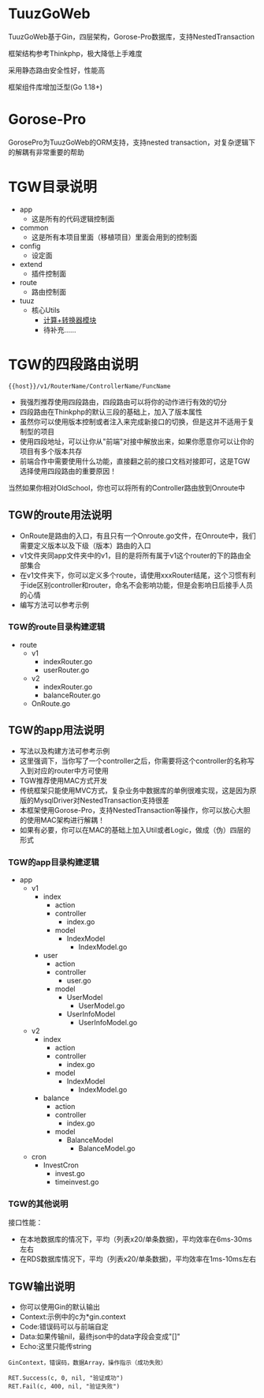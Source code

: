 # TuuzGoWeb

TuuzGoWeb基于Gin，四层架构，Gorose-Pro数据库，支持NestedTransaction

框架结构参考Thinkphp，极大降低上手难度

采用静态路由安全性好，性能高

框架组件库增加泛型(Go 1.18+)

# Gorose-Pro

GorosePro为TuuzGoWeb的ORM支持，支持nested transaction，对复杂逻辑下的解耦有非常重要的帮助

# TGW目录说明

- app
    - 这是所有的代码逻辑控制面
- common
    - 这是所有本项目里面（移植项目）里面会用到的控制面
- config
    - 设定面
- extend
    - 插件控制面
- route
    - 路由控制面
- tuuz
    - 核心Utils
        - [计算+转换器模块](https://github.com/tobycroft/Calc)
        - 待补充……

# TGW的四段路由说明

~~~
{{host}}/v1/RouterName/ControllerName/FuncName
~~~

- 我强烈推荐使用四段路由，四段路由可以将你的动作进行有效的切分
- 四段路由在Thinkphp的默认三段的基础上，加入了版本属性
- 虽然你可以使用版本控制或者注入来完成新接口的切换，但是这并不适用于复制型的项目
- 使用四段地址，可以让你从"前端"对接中解放出来，如果你愿意你可以让你的项目有多个版本共存
- 前端合作中需要使用什么功能，直接翻之前的接口文档对接即可，这是TGW选择使用四段路由的重要原因！

当然如果你相对OldSchool，你也可以将所有的Controller路由放到Onroute中

## TGW的route用法说明

- OnRoute是路由的入口，有且只有一个Onroute.go文件，在Onroute中，我们需要定义版本以及下级（版本）路由的入口
- v1文件夹同app文件夹中的v1，目的是将所有属于v1这个router的下的路由全部集合
- 在v1文件夹下，你可以定义多个route，请使用xxxRouter结尾，这个习惯有利于ide区别controller和router，命名不会影响功能，但是会影响日后接手人员的心情
- 编写方法可以参考示例

### TGW的route目录构建逻辑

- route
    - v1
        - indexRouter.go
        - userRouter.go
    - v2
        - indexRouter.go
        - balanceRouter.go
    - OnRoute.go

## TGW的app用法说明

- 写法以及构建方法可参考示例
- 这里强调下，当你写了一个controller之后，你需要将这个controller的名称写入到对应的router中方可使用
- TGW推荐使用MAC方式开发
- 传统框架只能使用MVC方式，复杂业务中数据库的单例很难实现，这是因为原版的MysqlDriver对NestedTransaction支持很差
- 本框架使用Gorose-Pro，支持NestedTransaction等操作，你可以放心大胆的使用MAC架构进行解耦！
- 如果有必要，你可以在MAC的基础上加入Util或者Logic，做成（伪）四层的形式

### TGW的app目录构建逻辑

- app
    - v1
        - index
            - action
            - controller
                - index.go
            - model
                - IndexModel
                    - IndexModel.go
        - user
            - action
            - controller
                - user.go
            - model
                - UserModel
                    - UserModel.go
                - UserInfoModel
                    - UserInfoModel.go
    - v2
        - index
            - action
            - controller
                - index.go
            - model
                - IndexModel
                    - IndexModel.go
        - balance
            - action
            - controller
                - index.go
            - model
                - BalanceModel
                    - BalanceModel.go
    - cron
        - InvestCron
            - invest.go
            - timeinvest.go

### TGW的其他说明

接口性能：

- 在本地数据库的情况下，平均（列表x20/单条数据)，平均效率在6ms-30ms左右
- 在RDS数据库情况下，平均（列表x20/单条数据)，平均效率在1ms-10ms左右

## TGW输出说明

- 你可以使用Gin的默认输出
- Context:示例中的c为*gin.context
- Code:错误码可以与前端自定
- Data:如果传输nil，最终json中的data字段会变成"[]"
- Echo:这里只能传string

```
GinContext，错误码，数据Array，操作指示（成功失败）

RET.Success(c, 0, nil, "验证成功")
RET.Fail(c, 400, nil, "验证失败")
```
